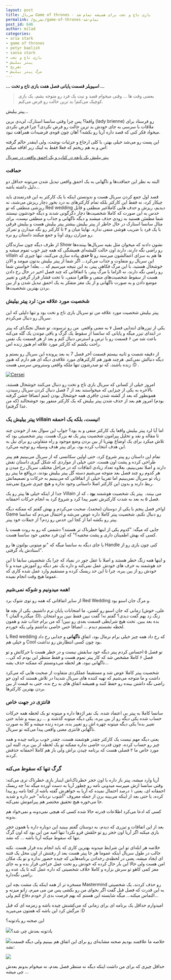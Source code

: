 ```yaml
---
layout: post
title: سریال Game of thrones - بازی تاج و تخت برای همیشه تمام شد
permalink: /تفریح/game-of-thrones-تمام-شد
post_id: 646
author: milad
categories: 
- aria stark
- game of thrones
- petyr baelish
- sansa stark
- بازی تاج و تخت
- پیتر بیلیش
- تفریح
- مرگ پیتر بیلیش
---
```


**... اسپویلر قسمت پایانی فصل هفت بازی تاج و تخت ...**


>بعضی وقت ها ... وقتی میخوام قصد و نیت یک فرد رو متوجه بشم، یک بازی کوچیک می‌کنم! بد ترین حالت رو فرض می‌کنم.

پیتر بیلیش...


واقعا؟ پس چرا وقتی سانسا استارک، لی‌دی برین (lady brienne) رو فرستاد برای ملاقات با سرسی به جای خودش بد ترین حالت رو فرض نکردی؟ چرا فرض نکردی میخواد فکر کنی که قصد داره آریا رو بکشه؟ آهان چون قوه‌ی فرضیه‌ات همراهت نبود.

این پست رو می‌شد خیلی بهتر، با کلی ارجاع و جزئیات نوشت، ولی اینقدر حالم گرفته اس و به هم ریختم که فعلا فقط به لینک زیر افاقه میکنم:


[پیتر بیلیش یک نابغه در کتاب و یک احمق واقعی در سریال](https://www.pastemagazine.com/articles/2016/06/3-reasons-why-littlefinger-is-way-worse-in-the-sho.html)

### حماقت

البته به نظر این حماقت‌ها و ناگهانی به یک احمق واقعی تبدیل شدن می‌تونه حداقل دو دلیل داشته باشه...

قصد اول جمع کردن سریال هست و ندونستن اینکه با یک کارکتر به این قدرتمندی باید چیکار کرد، نه فقط این کارکتر بلکه تمام کارکترهای به درد بخور دچار ریزش می‌شند، نه ریزشی منطقی که تو Red wedding دیدیم، ریزش و حدف هایی کاملاغیر منطقی و قابل حدس به این صورت که کاملا شخصیت‌ها دچار دگرگونی شدند و دیگه خودشون نیستند شما مطمئن هستید به زودی حذف میشند و دیگه ناگهانی و جذاب و منطقی نیست، برای مثال سانسا استارک در حال حاظر از پیتر بیلیش بیشتر پیتر بیلیش هست و بیلیش فرقی با یک فرد با ضریب هوشی منفی نداره. نهایتا میان و ۴ تا کارکتر رو نگه میدارن و تمرکز رو میزارن روی اونا و جمع میکنند داستان رو بره.

از طرف دیگه چون سازندگان Show نشون دادند که میخوان مثل بقیه سریال‌ها بیننده‌ها رو راضی نگه دارند، دارند اون حالت کلیشه‌ای همیشگی که همه چیز خوب تموم میشه و villain ها هم به سزای اعمالشون میرسند رو 
**تا حدی**
 پیاده سازی ‌می‌کنند، تنها چیزی که این سریال رو متفاوت و جذاب می‌کرد...
اگر شما از پیتر بیلیش بدتون میومد و الان خوشحال هستید، با این مرگ فکاهی پیتر، به این نتیجه میرسیم که ... بعله! خواستن شما رو راضی نگه دارند، نه الزاما با مرگ پیتر، با اتفاقاتی که چند فصل اخیر در حال رخ دادن هست از سقوط شخصیت‌های منفی و ظاهرا منفی، تا تحت فشار قرار گرفتن و تغییر موضع دادن و به صورت ناگهانی و از یک مغز متفکر به یک احمق تبدیل شدن و از بین بردن بهترین شخصیت‌ها.

### شخصیت مورد علاقه من: لرد پیتر بیلیش

پیتر بیلیش شخصیت مورد علاقه من تو سریال بازی تاج و تخت بود و تنها دلیلی که این سریال رو دنبال می‌کردم.

یکی از تیزرهای ابتدایی فصل ۷ به معنی واقعی  من رو ترسوند، تو شمال نجنگ‌ای که پیتر در ابتدای تیزر میگه و پایانی که سانسا از سقوط یک گرگ و باقی موندن یک گله می‌کنه باعث شد من ۶ قسمت رو با ترس و استرس دنبال کنم و بعد از هر قسمت یک نفس راحت بکشم که کارکتر مورد علاقه ام هنوز زنده اس.

از دقیقه شصت و ثانیه بیستم قسمت آخر فصل 7 به بعد پرونده این سریال رو بستم و دیگه دنبالش نمی‌کنم.
هرچند هنوز هم کارکترهای مورد علاقه‌ی دیگه ای هم دارم که هنوز زنده باشند، که تو صدرشون تنها ملکه واقعی وستروس سرسی هست :D .


[![Cersei](/assets/images/wp/2017/08/mpv-shot0001-300x169.jpg)](/assets/images/wp/2017/08/mpv-shot0001.jpg)

امروز خیلی از کسانی که سریال بازی تاج و تخت رو دنبال می‌کنند خوشحال هستند، بالاخره به یکی از چیزایی که میخواستند بعد از 7 فصل دنبال کردن سریال رسیدن، همونطور که بعد از کشته شدن جافری همه خوشحال بودن (منم انصافا جشن گرفته بودم) امروز هم بعد از حذف شدن پیتر بیلیش که یک کارکتر منفور بود خوشحالند (که من عذا گرفتم).

### پیتر بیلیش یک villain نیست، بلکه یک احمقه!

اما آیا لرد پیتر بیلیش واقعا یک کارکتر منفی و بد بود؟ جواب این سوال بعد از خوندن چند تا مقاله و نقد و تحلیل پیرامون شخصیت پیتر یک 
**نه**
 بزرگ هست. پیتر شخصیتی بود که تلاش میکرد برای یک اوضاع بهتربا از بین بردن وضع موجود و راه متفاوتی رو برای نیل به این هدف انتخاب کرده بود، برای پیتر هدف وسیله رو توجیه می‌کرد.

تمام این داستان رو پیتر شروع کرد، حتی اولین سکانسی که از سریال می‌بینیم هم پیتر طراحی کرده و پشت اون هست، حتی خیلی از مواردی که شکل گیری داستان نقش دارند و اصلا نمی‌بینیم، بعلاوه تعداد زیادی اتفاقات که در مراحل مختلف سریال رخ میدن و هر کدوم رو چند فصل بعد متوجه می‌شیم دسته گل پیتر بیلیش بودند، درواقع ما پیتر رو زیاد تو سریال نمی‌بینیم اما تقریبا خیلی از اتفاقاتی که می‌بینیم به حرکات و تصمیماتش ربط دارند و بدون این کارکتر اصلا داستانی وجود نداره و هیچ چیزی شروع نمی‌شد.

جدا از اینکه خیلی ها پیتر رو یک Villain می بینند،  پیتر یک شخصیت هوشمند 
**بود**
، که از فصل ۵ به بعد به شدت کارکترش تغییر پیدا کرد و شروع کرد به انجام حرکات احمقانه.

اواخر فصل پنجم با یکی از دوستان (محمد)، صحبت می‌کردم و بهش گفتم که ممکنه دیگه Game رو دنبال نکنم، شخصیت پیتر کاملا داره عوض می‌شه و احتمال می‌دم که سانسا پیتر رو بکشه اما از کجا این حدس رو زدم؟ از جملات خود پیتر.

جایی که میگه: "کدوم یکی از اینها خطرناک تر هستند؟ دشمنی که رو به روت هست یا کسی که بهش اطمینان داری و پشت مخفیه؟" که اون فرد مخفی خود سانسا هست.

یا جای دیگه به سانسا میگه که "تو میتونی بولتون ها رو Handle کنی چون بازی رو از استادش یاد گرفتی".

و اینها همه زنگ خطر هستند و اصلا با عقل جور در نمیاد که چرا یک شخصیتی سابقا تا این حد هوشمند به حرف های خودش عمل نمی‌کنه و داره یک نفر دیگه رو آموزش میده و تا خودش رو از بین ببره، چرا تا این حد ریسک کرده و مستقیم وارد عمل شده کاری که عموما هیچ وقت انجام نمیده.

### همه میدونیم و شوکه نمی‌شیم!

از سایر اتفاقاتی که همه رو توی شوک برد Red Wedding و مرگ جان اسنو بود.

زمانی که جان اسنو رو کشتن، ما امتحانات پایان ترم داشتیم، یکی از بچه ها‌ (علی، خوش میگذره آلمان ؟ :D)، زنگ زد بهم گفت دیدی؟ گفتم نه! گفت نبین فقط نبین برو امتحان بده بعد ببین. تحت هیچ شرایطی قسمت بعدی رو نبین! که من برام جذاب شد و همون لحظه نشستم دیدم ... انصافا حس خاصی نداشتم ولی یکه خوردم.

یا Red wedding که رخ داد همه چیز خیلی برام نرمال بود، اتفاق 
**ناگهانی**
 و جذابی رخ داد و خیلی هم Cool بود چون کسی انتظارش رو نداشت.

تو فصل ۵ احساس کردم پیتر دیگه خود سابقش نیست و در خطر هست با حرکاتش و تو فصل ۶ کاملا مشخص شد که کار پیتر تموم هست و فقط منتظر این بودم که کی... ناگهانی نبود، هر لحظه می‌دونستم که ممکنه حذف بشه...

شخصیت پیتر کاملا عوض شد و مستقیما عملکردی متفاوت از صحبت هایی که می‌کرد داشت و ما متوجه می‌شیم که تهیه کننده های سریال شدیدا در تلاش هستند که اون جو راضی نگه داشتن بینده رو حفظ کنند و همیشه اتفاق های بد رخ نده، حتی به قیمت از بین بردن بهترین کارکترها.

### فانتزی در جهت خاص

سانسا کاملا به پیتر بی اعتماد شده. یک نفر اژدها داره و میتونه تو یک لحظه همه حرکات حساب شده یکی دیگه رو از بین ببره، یکی دیگه میتونه گذشته و ... رو ببینه و شاید حتی تغییر بده! یکی دیگه میتونه چهره اش رو تغییر بده، مرده زنده میشه و کلا به صورت ناگهانی فانتزی معنی واقعی پیدا می‌کنه تو سریال.

یعنی دیگه مهم نیست یک کارکتر چقدر هوشمند هست، چقدر خوب برنامه چیده و همه چیز رو حساب کرده، چون قدرت خاصی نداره ممکنه تو یک لحظه از بین بره، البته این مورد خاص ما ۲ فصلی هست که برنامه چیدن براش ولی باز هم کاملا احمقانه حذفش کردند.

### گرگ تنها که سقوط می‌کنه

آریا وارد میشه، پیتر باز داره با اون خجر خطرناک‌اش اینبار بازی خطرناک تری می‌کنه: وقتی سانسا ازش میپرسه میدونی نامه رو چطور آریا به دست آورده میگه نه! چه ریسک احمقانه ای، یعنی ۱ درصد احتمال نمیده که آریا به خواهرش گفته باشه از کجا نامه رو پیدا کرده، یا حتی بعد از اینکه می‌بینه برن از جمله معروف "آشوب نردبانه" خبر داره و شدید جا می‌خوره هیچ تحقیق مختصر هم پیرامونش نمی‌کنه.

کسی که ادعا می‌کرد اطلاعات قدرته حالا شده کسی که هیچی نمی‌دونه و نمی‌خواد هم بدونه.

بعد از این اتفاقات و تیزری که دیدم، به دوستان گفتم ببینید این دوباره داره با همون خجر بازی میکنه‌ اگر آریا اون خجر رو تو حلقش فرو نکرد! تنها امید من این بود که اون گرگ تنها که سقوط میکنه آریا باشه ... که نشد.

خلاصه هر ابله‌ای تو این شرایط میدونه بهترین کاری که باید انجام بده فرار هست.
نکته جالب در طول سریال اینکه عموما هر جا پیتر هست بعد از رفتنش از اون محل یک فتنه ای ایجاد میشه، یعنی در لحظه‌ی رخدادن برنامه‌هایی که چیده حضور نداره و تو یک مکان امن هست ولی حالا این بار حال کرده که خودش رو تحت عمل جراحی قرار بده و به جای مغز کمی کاهو تو سرش بزاره و کاملا خلاف شخصیتی که داره عمل کنه تا یک عده رو راضی نگه‌داره.

مسخره تر از همه اینکه یک مشت بچه این Mastermind رو حذف کردند، یک شخصیتی به این قدرت که فصل قبل گفت اگر بخوای من رو بکشی پس من می میرم، زانو میزنه و التماس میکنه... میگه شایسته این هستم که بهم فرصت بدی از خودم دفاع کنم ولی...

امیدوارم حداقل یک برنامه ای برای زمانی که می‌کشنش چیده باشه و زمزمه ای که قبل مرگش کرد این باشه که همتون می‌میرید :D

این صحنه رو یادتونه؟


[![](/assets/images/wp/2017/08/1-300x179.png)](/assets/images/wp/2017/08/1.png)یادتونه بعدش چی شد؟


[![](/assets/images/wp/2017/08/Littlefinger-and-Ned-Stark-300x176.jpg)](/assets/images/wp/2017/08/Littlefinger-and-Ned-Stark.jpg)خلاصه ما علاقمند بودیم صحنه مشابه‌ای رو برای این اتفاق هم ببینیم ولی دیگه قسمت نشد:


[![](/assets/images/wp/2017/08/22-300x150.jpg)](/assets/images/wp/2017/08/22.jpg)

حداقل چیزی که برای من داشت اینکه دیگه نه منتظر فصل بعدم، نه میخوام بدونم بعدش چی میشه ...